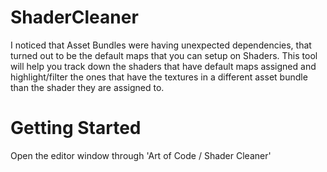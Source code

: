 # ShaderCleaner

I noticed that Asset Bundles were having unexpected dependencies, that turned out to be the default maps that you can setup on Shaders. This tool will help you track down the shaders that have default maps assigned and highlight/filter the ones that have the textures in a different asset bundle than the shader they are assigned to.

# Getting Started

Open the editor window through 'Art of Code / Shader Cleaner'
